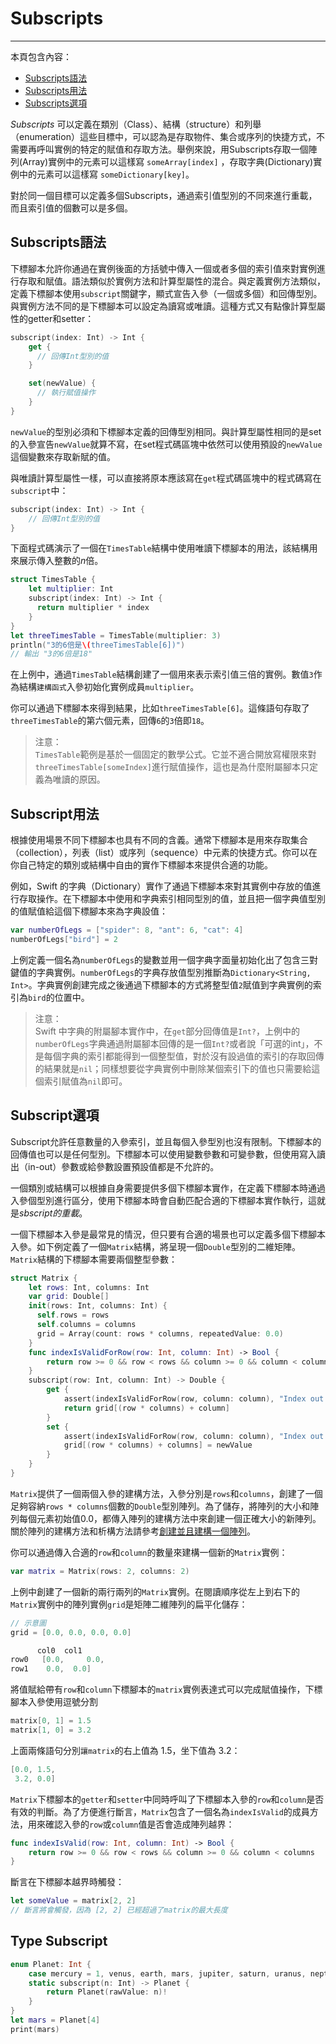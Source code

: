 # Subscripts
-----------------

本頁包含內容：

- [Subscripts語法](#subscript_syntax)
- [Subscripts用法](#subscript_usage)
- [Subscripts選項](#subscript_options)

*‌Subscripts* 可以定義在類別（Class）、結構（structure）和列舉（enumeration）這些目標中，可以認為是存取物件、集合或序列的快捷方式，不需要再呼叫實例的特定的賦值和存取方法。舉例來說，用Subscripts存取一個陣列(Array)實例中的元素可以這樣寫 `someArray[index]` ，存取字典(Dictionary)實例中的元素可以這樣寫 `someDictionary[key]`。

對於同一個目標可以定義多個Subscripts，通過索引值型別的不同來進行重載，而且索引值的個數可以是多個。


<a name="subscript_syntax"></a>
## Subscripts語法

下標腳本允許你通過在實例後面的方括號中傳入一個或者多個的索引值來對實例進行存取和賦值。語法類似於實例方法和計算型屬性的混合。與定義實例方法類似，定義下標腳本使用`subscript`關鍵字，顯式宣告入參（一個或多個）和回傳型別。與實例方法不同的是下標腳本可以設定為讀寫或唯讀。這種方式又有點像計算型屬性的getter和setter：

```swift
subscript(index: Int) -> Int {
    get {
      // 回傳Int型別的值
    }

    set(newValue) {
      // 執行賦值操作
    }
}
```

`newValue`的型別必須和下標腳本定義的回傳型別相同。與計算型屬性相同的是set的入參宣告`newValue`就算不寫，在set程式碼區塊中依然可以使用預設的`newValue`這個變數來存取新賦的值。

與唯讀計算型屬性一樣，可以直接將原本應該寫在`get`程式碼區塊中的程式碼寫在`subscript`中：

```swift
subscript(index: Int) -> Int {
    // 回傳Int型別的值
}
```

下面程式碼演示了一個在`TimesTable`結構中使用唯讀下標腳本的用法，該結構用來展示傳入整數的*n*倍。

```swift
struct TimesTable {
    let multiplier: Int
    subscript(index: Int) -> Int {
      return multiplier * index
    }
}
let threeTimesTable = TimesTable(multiplier: 3)
println("3的6倍是\(threeTimesTable[6])")
// 輸出 "3的6倍是18"
```

在上例中，通過`TimesTable`結構創建了一個用來表示索引值三倍的實例。數值`3`作為結構`建構函式`入參初始化實例成員`multiplier`。

你可以通過下標腳本來得到結果，比如`threeTimesTable[6]`。這條語句存取了`threeTimesTable`的第六個元素，回傳`6`的`3`倍即`18`。

>注意：  
> `TimesTable`範例是基於一個固定的數學公式。它並不適合開放寫權限來對`threeTimesTable[someIndex]`進行賦值操作，這也是為什麼附屬腳本只定義為唯讀的原因。  

<a name="subscript_usage"></a>
## Subscript用法

根據使用場景不同下標腳本也具有不同的含義。通常下標腳本是用來存取集合（collection），列表（list）或序列（sequence）中元素的快捷方式。你可以在你自己特定的類別或結構中自由的實作下標腳本來提供合適的功能。

例如，Swift 的字典（Dictionary）實作了通過下標腳本來對其實例中存放的值進行存取操作。在下標腳本中使用和字典索引相同型別的值，並且把一個字典值型別的值賦值給這個下標腳本來為字典設值：

```swift
var numberOfLegs = ["spider": 8, "ant": 6, "cat": 4]
numberOfLegs["bird"] = 2
```

上例定義一個名為`numberOfLegs`的變數並用一個字典字面量初始化出了包含三對鍵值的字典實例。`numberOfLegs`的字典存放值型別推斷為`Dictionary<String, Int>`。字典實例創建完成之後通過下標腳本的方式將整型值`2`賦值到字典實例的索引為`bird`的位置中。



> 注意：  
> Swift 中字典的附屬腳本實作中，在`get`部分回傳值是`Int?`，上例中的`numberOfLegs`字典通過附屬腳本回傳的是一個`Int?`或者說「可選的int」，不是每個字典的索引都能得到一個整型值，對於沒有設過值的索引的存取回傳的結果就是`nil`；同樣想要從字典實例中刪除某個索引下的值也只需要給這個索引賦值為`nil`即可。  

<a name="subscript_options"></a>
## Subscript選項

Subscript允許任意數量的入參索引，並且每個入參型別也沒有限制。下標腳本的回傳值也可以是任何型別。下標腳本可以使用變數參數和可變參數，但使用寫入讀出（in-out）參數或給參數設置預設值都是不允許的。

一個類別或結構可以根據自身需要提供多個下標腳本實作，在定義下標腳本時通過入參個型別進行區分，使用下標腳本時會自動匹配合適的下標腳本實作執行，這就是*sbscript的重載*。

一個下標腳本入參是最常見的情況，但只要有合適的場景也可以定義多個下標腳本入參。如下例定義了一個`Matrix`結構，將呈現一個`Double`型別的二維矩陣。`Matrix`結構的下標腳本需要兩個整型參數：

```swift
struct Matrix {
    let rows: Int, columns: Int
    var grid: Double[]
    init(rows: Int, columns: Int) {
      self.rows = rows
      self.columns = columns
      grid = Array(count: rows * columns, repeatedValue: 0.0)
    }
    func indexIsValidForRow(row: Int, column: Int) -> Bool {
        return row >= 0 && row < rows && column >= 0 && column < columns
    }
    subscript(row: Int, column: Int) -> Double {
        get {
            assert(indexIsValidForRow(row, column: column), "Index out of range")
            return grid[(row * columns) + column]
        }
        set {
            assert(indexIsValidForRow(row, column: column), "Index out of range")
            grid[(row * columns) + columns] = newValue
        }
    }
}
```

`Matrix`提供了一個兩個入參的建構方法，入參分別是`rows`和`columns`，創建了一個足夠容納`rows * columns`個數的`Double`型別陣列。為了儲存，將陣列的大小和陣列每個元素初始值0.0，都傳入陣列的建構方法中來創建一個正確大小的新陣列。關於陣列的建構方法和析構方法請參考[創建並且建構一個陣列](../chapter2/04_Collection_Types.html)。

你可以通過傳入合適的`row`和`column`的數量來建構一個新的`Matrix`實例：

```swift
var matrix = Matrix(rows: 2, columns: 2)
```

上例中創建了一個新的兩行兩列的`Matrix`實例。在閱讀順序從左上到右下的`Matrix`實例中的陣列實例`grid`是矩陣二維陣列的扁平化儲存：

```swift
// 示意圖
grid = [0.0, 0.0, 0.0, 0.0]

      col0  col1
row0   [0.0,     0.0,
row1    0.0,  0.0]
```

將值賦給帶有`row`和`column`下標腳本的`matrix`實例表達式可以完成賦值操作，下標腳本入參使用逗號分割

```swift
matrix[0, 1] = 1.5
matrix[1, 0] = 3.2
```

上面兩條語句分別`讓matrix`的右上值為 1.5，坐下值為 3.2：

```swift
[0.0, 1.5,
 3.2, 0.0]
```

`Matrix`下標腳本的`getter`和`setter`中同時呼叫了下標腳本入參的`row`和`column`是否有效的判斷。為了方便進行斷言，`Matrix`包含了一個名為`indexIsValid`的成員方法，用來確認入參的`row`或`column`值是否會造成陣列越界：

```swift
func indexIsValid(row: Int, column: Int) -> Bool {
    return row >= 0 && row < rows && column >= 0 && column < columns
}

```

斷言在下標腳本越界時觸發：

```swift
let someValue = matrix[2, 2]
// 斷言將會觸發，因為 [2, 2] 已經超過了matrix的最大長度
```

## Type Subscript

```swift
enum Planet: Int {
    case mercury = 1, venus, earth, mars, jupiter, saturn, uranus, neptune
    static subscript(n: Int) -> Planet {
        return Planet(rawValue: n)!
    }
}
let mars = Planet[4]
print(mars)
```